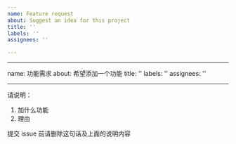 ```yaml
---
name: Feature request
about: Suggest an idea for this project
title: ''
labels: ''
assignees: ''

---
```


---
name: 功能需求
about: 希望添加一个功能
title: ''
labels: ''
assignees: ''

---

请说明：

1. 加什么功能
2. 理由

提交 issue 前请删除这句话及上面的说明内容
